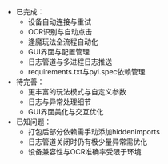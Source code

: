 - 已完成：
  - 设备自动连接与重试
  - OCR识别与自动点击
  - 逢魔玩法全流程自动化
  - GUI界面与配置管理
  - 日志管道与多进程日志推送
  - requirements.txt与pyi.spec依赖管理
- 待完善：
  - 更丰富的玩法模式与自定义参数
  - 日志与异常处理细节
  - GUI界面美化与交互优化
- 已知问题：
  - 打包后部分依赖需手动添加hiddenimports
  - 日志管道关闭时仍有极少量异常需优化
  - 设备兼容性与OCR准确率受限于环境 
